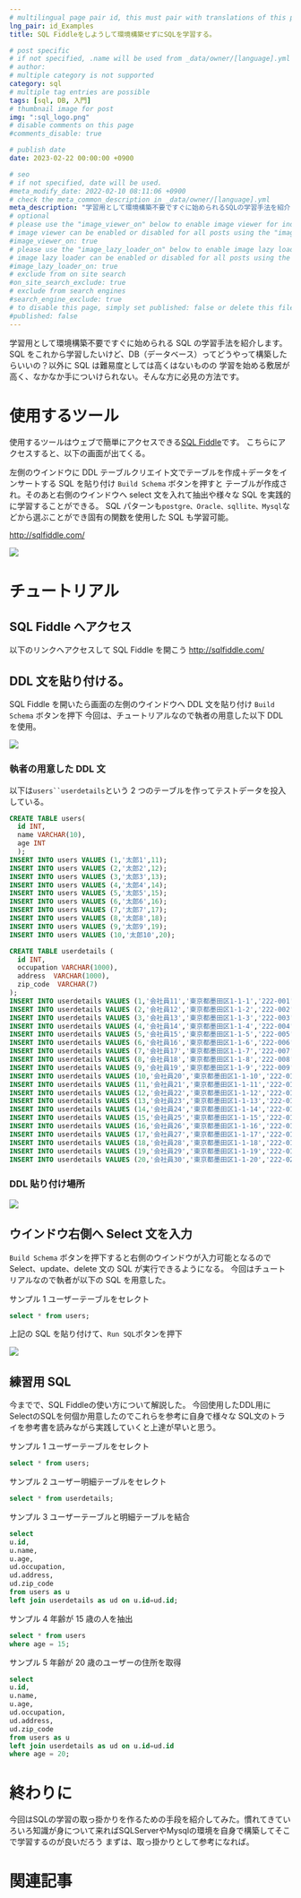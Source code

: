 ```yaml
---
# multilingual page pair id, this must pair with translations of this page. (This name must be unique)
lng_pair: id_Examples
title: SQL Fiddleをしようして環境構築せずにSQLを学習する。

# post specific
# if not specified, .name will be used from _data/owner/[language].yml
# author:
# multiple category is not supported
category: sql
# multiple tag entries are possible
tags: [sql, DB, 入門]
# thumbnail image for post
img: ":sql_logo.png"
# disable comments on this page
#comments_disable: true

# publish date
date: 2023-02-22 00:00:00 +0900

# seo
# if not specified, date will be used.
#meta_modify_date: 2022-02-10 08:11:06 +0900
# check the meta_common_description in _data/owner/[language].yml
meta_description: "学習用として環境構築不要ですぐに始められるSQLの学習手法を紹介します。SQLをこれから学習したいけど、DB（データベース）ってどうやって構築したらいいの？以外にSQLは難易度としては高くはないものの学習を始める敷居が高く、なかなか手についけられない。そんな方に必見"
# optional
# please use the "image_viewer_on" below to enable image viewer for individual pages or posts (_posts/ or [language]/_posts folders).
# image viewer can be enabled or disabled for all posts using the "image_viewer_posts: true" setting in _data/conf/main.yml.
#image_viewer_on: true
# please use the "image_lazy_loader_on" below to enable image lazy loader for individual pages or posts (_posts/ or [language]/_posts folders).
# image lazy loader can be enabled or disabled for all posts using the "image_lazy_loader_posts: true" setting in _data/conf/main.yml.
#image_lazy_loader_on: true
# exclude from on site search
#on_site_search_exclude: true
# exclude from search engines
#search_engine_exclude: true
# to disable this page, simply set published: false or delete this file
#published: false
---
```


<!-- outline-start -->

学習用として環境構築不要ですぐに始められる SQL の学習手法を紹介します。
SQL をこれから学習したいけど、DB（データベース）ってどうやって構築したらいいの？以外に SQL は難易度としては高くはないものの
学習を始める敷居が高く、なかなか手についけられない。そんな方に必見の方法です。

<!-- outline-end -->

# 使用するツール

使用するツールはウェブで簡単にアクセスできる[SQL Fiddle](http://sqlfiddle.com/)です。
こちらにアクセスすると、以下の画面が出てくる。

左側のウインドウに DDL テーブルクリエイト文でテーブルを作成＋データをインサートする SQL を貼り付け `Build Schema` ボタンを押すと
テーブルが作成され。そのあと右側のウインドウへ select 文を入れて抽出や様々な SQL を実践的に学習することができる。
SQL パターンも`postgre、Oracle、sqllite、Mysql`などから選ぶことができ固有の関数を使用した SQL も学習可能。

http://sqlfiddle.com/

![](/assets/img/posts/SQL_Fiddle.png)

# チュートリアル

## SQL Fiddle へアクセス

以下のリンクへアクセスして SQL Fiddle を開こう
http://sqlfiddle.com/

## DDL 文を貼り付ける。

SQL Fiddle を開いたら画面の左側のウインドウへ DDL 文を貼り付け `Build Schema` ボタンを押下
今回は、チュートリアルなので執者の用意した以下 DDL を使用。

![](/assets/img/posts/SQL_Fiddle.png)

### 執者の用意した DDL 文

以下は` users``userdetails `という 2 つのテーブルを作ってテストデータを投入している。

```sql
CREATE TABLE users(
  id INT,
  name VARCHAR(10),
  age INT
  );
INSERT INTO users VALUES (1,'太郎1',11);
INSERT INTO users VALUES (2,'太郎2',12);
INSERT INTO users VALUES (3,'太郎3',13);
INSERT INTO users VALUES (4,'太郎4',14);
INSERT INTO users VALUES (5,'太郎5',15);
INSERT INTO users VALUES (6,'太郎6',16);
INSERT INTO users VALUES (7,'太郎7',17);
INSERT INTO users VALUES (8,'太郎8',18);
INSERT INTO users VALUES (9,'太郎9',19);
INSERT INTO users VALUES (10,'太郎10',20);

CREATE TABLE userdetails (
  id INT,
  occupation VARCHAR(1000),
  address  VARCHAR(1000),
  zip_code  VARCHAR(7)
);
INSERT INTO userdetails VALUES (1,'会社員11','東京都墨田区1-1-1','222-001');
INSERT INTO userdetails VALUES (2,'会社員12','東京都墨田区1-1-2','222-002');
INSERT INTO userdetails VALUES (3,'会社員13','東京都墨田区1-1-3','222-003');
INSERT INTO userdetails VALUES (4,'会社員14','東京都墨田区1-1-4','222-004');
INSERT INTO userdetails VALUES (5,'会社員15','東京都墨田区1-1-5','222-005');
INSERT INTO userdetails VALUES (6,'会社員16','東京都墨田区1-1-6','222-006');
INSERT INTO userdetails VALUES (7,'会社員17','東京都墨田区1-1-7','222-007');
INSERT INTO userdetails VALUES (8,'会社員18','東京都墨田区1-1-8','222-008');
INSERT INTO userdetails VALUES (9,'会社員19','東京都墨田区1-1-9','222-009');
INSERT INTO userdetails VALUES (10,'会社員20','東京都墨田区1-1-10','222-010');
INSERT INTO userdetails VALUES (11,'会社員21','東京都墨田区1-1-11','222-011');
INSERT INTO userdetails VALUES (12,'会社員22','東京都墨田区1-1-12','222-012');
INSERT INTO userdetails VALUES (13,'会社員23','東京都墨田区1-1-13','222-013');
INSERT INTO userdetails VALUES (14,'会社員24','東京都墨田区1-1-14','222-014');
INSERT INTO userdetails VALUES (15,'会社員25','東京都墨田区1-1-15','222-015');
INSERT INTO userdetails VALUES (16,'会社員26','東京都墨田区1-1-16','222-016');
INSERT INTO userdetails VALUES (17,'会社員27','東京都墨田区1-1-17','222-017');
INSERT INTO userdetails VALUES (18,'会社員28','東京都墨田区1-1-18','222-018');
INSERT INTO userdetails VALUES (19,'会社員29','東京都墨田区1-1-19','222-019');
INSERT INTO userdetails VALUES (20,'会社員30','東京都墨田区1-1-20','222-020');
```

### DDL 貼り付け場所

![](/assets/img/posts/SQL_Fiddle_2.png)

## ウインドウ右側へ Select 文を入力

`Build Schema` ボタンを押下すると右側のウインドウが入力可能となるので
Select、update、delete 文の SQL が実行できるようになる。
今回はチュートリアルなので執者が以下の SQL を用意した。

サンプル 1 ユーザーテーブルをセレクト

```sql
select * from users;
```

上記の SQL を貼り付けて、`Run SQL`ボタンを押下

![](/assets/img/posts/SQL_Fiddle_3.png)

## 練習用 SQL

今までで、SQL Fiddleの使い方について解説した。
今回使用したDDL用にSelectのSQLを何個か用意したのでこれらを参考に自身で様々な
SQL文のトライを参考書を読みながら実践していくと上達が早いと思う。

サンプル 1 ユーザーテーブルをセレクト

```sql
select * from users;
```

サンプル 2 ユーザー明細テーブルをセレクト

```sql
select * from userdetails;
```

サンプル 3 ユーザーテーブルと明細テーブルを結合

```sql
select
u.id,
u.name,
u.age,
ud.occupation,
ud.address,
ud.zip_code
from users as u
left join userdetails as ud on u.id=ud.id;
```

サンプル 4 年齢が 15 歳の人を抽出

```sql
select * from users
where age = 15;
```

サンプル 5 年齢が 20 歳のユーザーの住所を取得

```sql
select
u.id,
u.name,
u.age,
ud.occupation,
ud.address,
ud.zip_code
from users as u
left join userdetails as ud on u.id=ud.id
where age = 20;
```

# 終わりに

今回はSQLの学習の取っ掛かりを作るための手段を紹介してみた。慣れてきていろいろ知識が身について来ればSQLServerやMysqlの環境を自身で構築してそこで学習するのが良いだろう
まずは、取っ掛かりとして参考になれば。

# 関連記事
